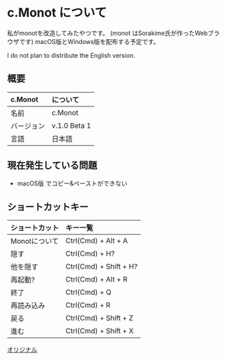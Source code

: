 # c.Monot について
私がmonotを改造してみたやつです。
(monot はSorakime氏が作ったWebブラウザです)
macOS版とWindows版を配布する予定です。

I do not plan to distribute the English version.

## 概要
|c.Monot|について|
|:--|:--|
|名前|c.Monot|
|バージョン|v.1.0 Beta 1|
|言語|日本語|

## 現在発生している問題
- macOS版 でコピー&ペーストができない

## ショートカットキー
|ショートカット|キー一覧|
|:--|:--|
|Monotについて|Ctrl(Cmd) + Alt + A|
|隠す|Ctrl(Cmd) + H?|
|他を隠す|Ctrl(Cmd) + Shift + H?|
|再起動?|Ctrl(Cmd) + Alt + R|
|終了|Ctrl(Cmd) + Q|
|再読み込み|Ctrl(Cmd) + R|
|戻る|Ctrl(Cmd) + Shift + Z|
|進む|Ctrl(Cmd) + Shift + X|

[オリジナル](https://github.com/Sorakime/monot)
